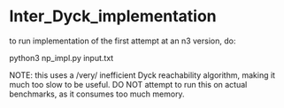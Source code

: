# Inter_Dyck_implementation


to run implementation of the first attempt at an n3 version, do:

python3 np_impl.py input.txt

NOTE: this uses a /very/ inefficient Dyck reachability algorithm, making it much too slow to be useful.
DO NOT attempt to run this on actual benchmarks, as it consumes too much memory.
